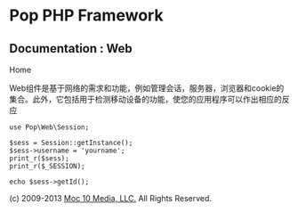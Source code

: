 Pop PHP Framework
=================

Documentation : Web
-------------------

Home

Web组件是基于网络的需求和功能，例如管理会话，服务器，浏览器和cookie的集合。此外，它包括用于检测移动设备的功能，使您的应用程序可以作出相应的反应

    use Pop\Web\Session;

    $sess = Session::getInstance();
    $sess->username = 'yourname';
    print_r($sess);
    print_r($_SESSION);

    echo $sess->getId();

\(c) 2009-2013 [Moc 10 Media, LLC.](http://www.moc10media.com) All
Rights Reserved.
